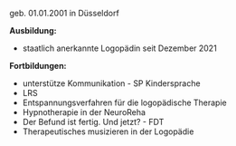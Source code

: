 geb. 01.01.2001 in Düsseldorf

**Ausbildung:**

* staatlich anerkannte Logopädin seit Dezember 2021

**Fortbildungen:**

* unterstütze Kommunikation - SP Kindersprache 
* LRS
* Entspannungsverfahren für die logopädische Therapie
* Hypnotherapie in der NeuroReha
* Der Befund ist fertig. Und jetzt? - FDT
* Therapeutisches musizieren in der Logopädie 


